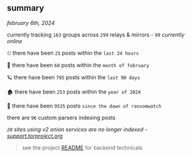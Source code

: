 
## summary
_february 6th, 2024_

currently tracking `163` groups across `299` relays & mirrors - _`99` currently online_

⏲ there have been `25` posts within the `last 24 hours`

🦈 there have been `60` posts within the `month of february`

🪐 there have been `795` posts within the `last 90 days`

🏚 there have been `253` posts within the `year of 2024`

🦕 there have been `9535` posts `since the dawn of ransomwatch`

there are `96` custom parsers indexing posts

_`20` sites using v2 onion services are no longer indexed - [support.torproject.org](https://support.torproject.org/onionservices/v2-deprecation/)_

> see the project [README](https://github.com/joshhighet/ransomwatch#ransomwatch--) for backend technicals
